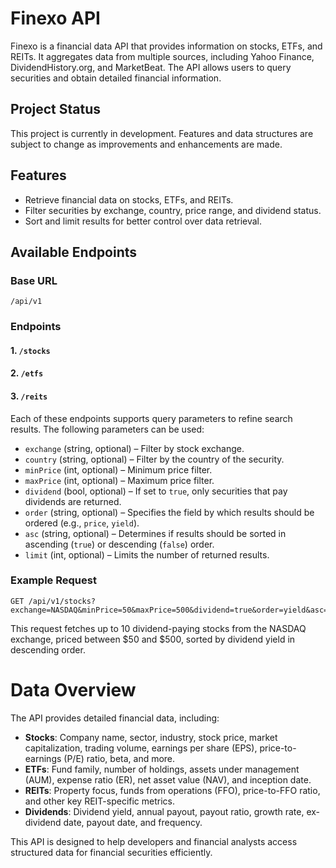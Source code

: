 # Finexo API

Finexo is a financial data API that provides information on stocks, ETFs, and REITs. It aggregates data from multiple sources, including Yahoo Finance, DividendHistory.org, and MarketBeat. The API allows users to query securities and obtain detailed financial information.

## Project Status

This project is currently in development. Features and data structures are subject to change as improvements and enhancements are made.

## Features

- Retrieve financial data on stocks, ETFs, and REITs.
- Filter securities by exchange, country, price range, and dividend status.
- Sort and limit results for better control over data retrieval.

## Available Endpoints

### Base URL

`/api/v1`

### Endpoints

#### **1. `/stocks`**

#### **2. `/etfs`**

#### **3. `/reits`**

Each of these endpoints supports query parameters to refine search results. The following parameters can be used:

- `exchange` (string, optional) – Filter by stock exchange.
- `country` (string, optional) – Filter by the country of the security.
- `minPrice` (int, optional) – Minimum price filter.
- `maxPrice` (int, optional) – Maximum price filter.
- `dividend` (bool, optional) – If set to `true`, only securities that pay dividends are returned.
- `order` (string, optional) – Specifies the field by which results should be ordered (e.g., `price`, `yield`).
- `asc` (string, optional) – Determines if results should be sorted in ascending (`true`) or descending (`false`) order.
- `limit` (int, optional) – Limits the number of returned results.

### Example Request

```http
GET /api/v1/stocks?exchange=NASDAQ&minPrice=50&maxPrice=500&dividend=true&order=yield&asc=false&limit=10
```

This request fetches up to 10 dividend-paying stocks from the NASDAQ exchange, priced between $50 and $500, sorted by dividend yield in descending order.

# Data Overview

The API provides detailed financial data, including:

- **Stocks**: Company name, sector, industry, stock price, market capitalization, trading volume, earnings per share (EPS), price-to-earnings (P/E) ratio, beta, and more.
- **ETFs**: Fund family, number of holdings, assets under management (AUM), expense ratio (ER), net asset value (NAV), and inception date.
- **REITs**: Property focus, funds from operations (FFO), price-to-FFO ratio, and other key REIT-specific metrics.
- **Dividends**: Dividend yield, annual payout, payout ratio, growth rate, ex-dividend date, payout date, and frequency.

This API is designed to help developers and financial analysts access structured data for financial securities efficiently.
